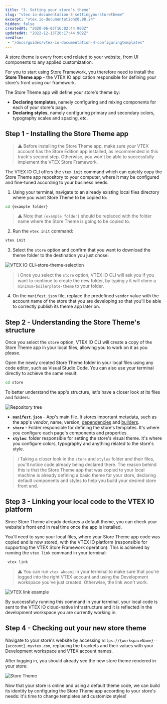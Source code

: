 ```yaml
---
title: "3. Setting your store's theme"
slug: "vtex-io-documentation-3-settingyourstoretheme"
excerpt: "vtex.io-documentation@0.88.24"
hidden: false
createdAt: "2020-06-03T16:02:44.903Z"
updatedAt: "2022-12-13T20:17:44.902Z"
seeAlso:
 - "/docs/guides/vtex-io-documentation-4-configuringtemplates"
---
```


A store theme is every front end related to your website, from UI components to any applied customization.

For you to start using Store Framework, you therefore need to install the **Store Theme app** - the VTEX IO application responsible for defining your store's front using our framework.

The Store Theme app will define your store's theme by:

- **Declaring templates**, namely configuring and mixing components for each of your store's page.
- **Declaring styles**, namely configuring primary and secondary colors, typography scales and spacing, etc.

## Step 1 - Installing the Store Theme app

> ⚠️ Before installing the Store Theme app, make sure your VTEX account has the Store Edition app installed, as recommended in this track's second step. Otherwise, you won't be able to successfully implement the VTEX Store Framework.

The VTEX IO CLI offers the `vtex init` command which can quickly copy the Store Theme app repository to your computer, where it may be configured and fine-tuned according to your business needs.

1. Using your terminal, navigate to an already existing local files directory where you want Store Theme to be copied to:

```sh
cd {example folder}
```

> ⚠️ Note that `{example folder}` should be replaced with the folder name where the Store Theme is going to be copied to.

2. Run the `vtex init` command:

```sh
vtex init
```

3. Select the `store` option and confirm that you want to download the theme folder to the destination you just chose:

![VTEX IO CLI-store-theme-selection](https://raw.githubusercontent.com/vtexdocs/dev-portal-content/main/images/vtex-io-documentation-3-settingyourstoretheme-0.png)

> ℹ️ Once you select the `store` option, VTEX IO CLI will ask you if you want to continue to create the new folder, by typing `y` it will clone a `minimum-boilerplate-theme` to your folder.

4. On the `manifest.json` file, replace the predefined `vendor` value with the account name of the store that you are developing so that you'll be able to correctly publish its theme app later on.

## Step 2 - Understanding the Store Theme's structure

Once you select the `store` option, VTEX IO CLI will create a copy of the Store Theme app in your local files, allowing you to work on it as you please.

Open the newly created Store Theme folder in your local files using any code editor, such as Visual Studio Code. You can also use your terminal directly to achieve the same result:

```sh
cd store
```

To better understand the app's structure, let's have a closer look at its files and folders:

![Repository tree](https://raw.githubusercontent.com/vtexdocs/dev-portal-content/main/images/vtex-io-documentation-3-settingyourstoretheme-1.png)

- **`manifest.json`** - App's main file. It stores important metadata, such as the app's *vendor*, name, version, [dependencies](https://developers.vtex.com/vtex-developer-docs/docs/vtex-io-documentation-dependencies/) and [builders](https://developers.vtex.com/vtex-developer-docs/docs/vtex-io-documentation-builders/).
- **`store`** - Folder responsible for defining the store's templates. It's where you configure each page's components and properties.
- **`styles`**: folder responsible for setting the store's visual theme. It's where you configure colors, typography and anything related to the store's style.

> ℹ️ Taking a closer look in the `store` and `styles` folder and their files, you'll notice code already being declared there. The reason behind this is that the Store Theme app that was copied to your local machine is already defining a basic theme for your store, declaring default components and styles to help you build your desired store front end.

## Step 3 - Linking your local code to the VTEX IO platform

Since Store Theme already declares a default theme, you can check your website's front end in real time once the app is installed.

You'll need to sync your local files, where your Store Theme app code was copied and is now stored, with the VTEX IO platform (responsible for supporting the VTEX Store Framework operation). This is achieved by running the `vtex link` command in your terminal:

```sh
 vtex link
```

> ⚠️ You can run `vtex whoami` in your terminal to make sure that you're logged into the right VTEX account and using the Development workspace you've just created. Otherwise, the link won't work.

![VTEX link example](https://raw.githubusercontent.com/vtexdocs/dev-portal-content/main/images/vtex-io-documentation-3-settingyourstoretheme-2.png)

By successfully running this command in your terminal, your local code is sent to the VTEX IO cloud-native infrastructure and it is reflected in the development workspace you are currently working in.

## Step 4 - Checking out your new store theme

Navigate to your store's website by accessing `https://{workspaceName}--{account}.myvtex.com`, replacing the brackets and their values with your Development workspace and VTEX account names.

After logging in, you should already see the new store theme rendered in your store:

![Store Theme](https://raw.githubusercontent.com/vtexdocs/dev-portal-content/main/images/vtex-io-documentation-3-settingyourstoretheme-3.png)

Now that your store is online and using a default theme code, we can build its identity by configuring the Store Theme app according to your store's needs: it's time to change templates and customize styles!
